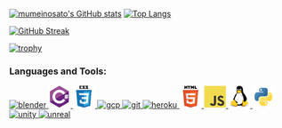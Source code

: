 <!-- <p align="left"> 
  <a href="https://github.com/mumeinosato/mumeinosato">
    <img src="https://img.shields.io/github/watchers/mumeinosato/mumeinosato?style=social" alt="mumeinosato" />
  </a>
  <a href="https://twitter.com/mumeinosato">
    <img height="20" src="https://img.shields.io/twitter/follow/mumeinosato" />
  </a>
  <a href="https://www.youtube.com/channel/UCpb92184AP2Ffhyf7u2bD3w">
    <img height="20" src="https://img.shields.io/youtube/channel/views/UCpb92184AP2Ffhyf7u2bD3w" />
  </a>
  <a href="https://github.com/mumeinosato">
    <img height="20" src="https://img.shields.io/github/followers/mumeinosato?style=social" />
</p> -->
  
[![mumeinosato's GitHub stats](https://github-readme-stats.vercel.app/api?username=mumeinosato)](https://github.com/anuraghazra/github-readme-stats)
[![Top Langs](https://github-readme-stats.vercel.app/api/top-langs/?username=mumeinosato&layout=compact)](https://github.com/anuraghazra/github-readme-stats)
 
[![GitHub Streak](https://streak-stats.demolab.com?user=mumeinosato&date_format=%5BY%2F%5Dn%2Fj&ring=48b0d5&fire=48b0d5&currStreakLabel=48b0d5&currStreakNum=48b0d5)](https://git.io/streak-stats)

[![trophy](https://github-profile-trophy.vercel.app/?username=mumeinosato)](https://github.com/ryo-ma/github-profile-trophy)
  
<h3 align="left">Languages and Tools:</h3>
<p align="left"> <a href="https://www.blender.org/" target="_blank" rel="noreferrer"> <img src="https://download.blender.org/branding/community/blender_community_badge_white.svg" alt="blender" width="40" height="40"/> </a> <a href="https://www.w3schools.com/cs/" target="_blank" rel="noreferrer"> <img src="https://raw.githubusercontent.com/devicons/devicon/master/icons/csharp/csharp-original.svg" alt="csharp" width="40" height="40"/> </a> <a href="https://www.w3schools.com/css/" target="_blank" rel="noreferrer"> <img src="https://raw.githubusercontent.com/devicons/devicon/master/icons/css3/css3-original-wordmark.svg" alt="css3" width="40" height="40"/> </a> <a href="https://cloud.google.com" target="_blank" rel="noreferrer"> <img src="https://www.vectorlogo.zone/logos/google_cloud/google_cloud-icon.svg" alt="gcp" width="40" height="40"/> </a> <a href="https://git-scm.com/" target="_blank" rel="noreferrer"> <img src="https://www.vectorlogo.zone/logos/git-scm/git-scm-icon.svg" alt="git" width="40" height="40"/> </a> <a href="https://heroku.com" target="_blank" rel="noreferrer"> <img src="https://www.vectorlogo.zone/logos/heroku/heroku-icon.svg" alt="heroku" width="40" height="40"/> </a> <a href="https://www.w3.org/html/" target="_blank" rel="noreferrer"> <img src="https://raw.githubusercontent.com/devicons/devicon/master/icons/html5/html5-original-wordmark.svg" alt="html5" width="40" height="40"/> </a> <a href="https://developer.mozilla.org/en-US/docs/Web/JavaScript" target="_blank" rel="noreferrer"> <img src="https://raw.githubusercontent.com/devicons/devicon/master/icons/javascript/javascript-original.svg" alt="javascript" width="40" height="40"/> </a> <a href="https://www.linux.org/" target="_blank" rel="noreferrer"> <img src="https://raw.githubusercontent.com/devicons/devicon/master/icons/linux/linux-original.svg" alt="linux" width="40" height="40"/> </a> <a href="https://www.python.org" target="_blank" rel="noreferrer"> <img src="https://raw.githubusercontent.com/devicons/devicon/master/icons/python/python-original.svg" alt="python" width="40" height="40"/> </a> <a href="https://unity.com/" target="_blank" rel="noreferrer"> <img src="https://www.vectorlogo.zone/logos/unity3d/unity3d-icon.svg" alt="unity" width="40" height="40"/> </a> <a href="https://unrealengine.com/" target="_blank" rel="noreferrer"> <img src="https://raw.githubusercontent.com/kenangundogan/fontisto/036b7eca71aab1bef8e6a0518f7329f13ed62f6b/icons/svg/brand/unreal-engine.svg" alt="unreal" width="40" height="40"/> </a> </p>  

